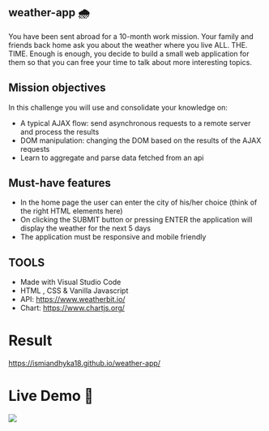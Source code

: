 ## weather-app 🌧️

You have been sent abroad for a 10-month work mission. Your family and friends back home ask you about the weather where you live ALL. THE. TIME.
Enough is enough, you decide to build a small web application for them so that you can free your time to talk about more interesting topics.



## Mission objectives
In this challenge you will use and consolidate your knowledge on:

* A typical AJAX flow: send asynchronous requests to a remote server and process the results
* DOM manipulation: changing the DOM based on the results of the AJAX requests
* Learn to aggregate and parse data fetched from an api


## Must-have features
* In the home page the user can enter the city of his/her choice (think of the right HTML elements here)
* On clicking the SUBMIT button or pressing ENTER the application will display the weather for the next 5 days
* The application must be responsive and mobile friendly




## TOOLS
* Made with Visual Studio Code
* HTML , CSS & Vanilla Javascript
* API: https://www.weatherbit.io/
* Chart: https://www.chartjs.org/


# Result
https://ismiandhyka18.github.io/weather-app/

# Live Demo :movie_camera:
![](weather.gif)


